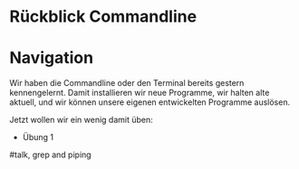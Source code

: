 # Rückblick Commandline

# Navigation

Wir haben die Commandline oder den Terminal bereits gestern kennengelernt. Damit installieren wir neue Programme, wir halten alte aktuell, und wir können unsere eigenen entwickelten Programme auslösen.

Jetzt wollen wir ein wenig damit üben:

- Übung 1



#talk, grep and piping
